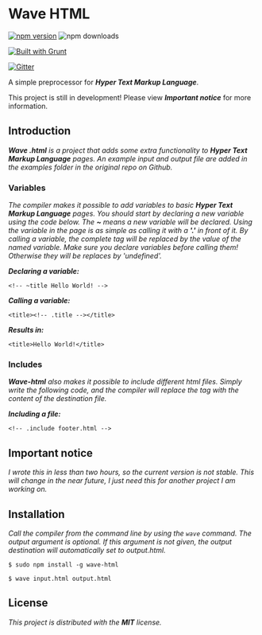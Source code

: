 # Wave HTML

[![npm version](https://badge.fury.io/js/wave-html.svg)](https://badge.fury.io/js/wave-html)
![npm downloads](https://img.shields.io/npm/dm/wave-html.svg)

[![Built with Grunt](https://cdn.gruntjs.com/builtwith.png)](http://gruntjs.com/)

[![Gitter](https://badges.gitter.im/Join%20Chat.svg)](https://gitter.im/Jense5/Wave?utm_source=badge&utm_medium=badge&utm_campaign=pr-badge)

A simple preprocessor for ***Hyper Text Markup Language***.

This project is still in development! Please view ***Important notice*** for more information.

## Introduction

***Wave .html*** *is a project that adds some extra functionality to* ***Hyper Text Markup Language*** *pages. An example input and output file are added in the examples folder in the original repo on Github.*

### Variables

*The compiler makes it possible to add variables to basic* ***Hyper Text Markup Language*** *pages. You should start by declaring a new variable using the code below. The* ***~*** *means a new variable will be declared. Using the variable in the page is as simple as calling it with a* ***'.'*** *in front of it. By calling a variable, the complete tag will be replaced by the value of the named variable. Make sure you declare variables before calling them! Otherwise they will be replaces by 'undefined'.*

***Declaring a variable:***

`<!-- ~title Hello World! -->`

***Calling a variable:***

`<title><!-- .title --></title>`

***Results in:***

`<title>Hello World!</title>`

### Includes

***Wave-html*** *also makes it possible to include different html files. Simply write the following code, and the compiler will replace the tag with the content of the destination file.*

***Including a file:***

`<!-- .include footer.html -->`

## Important notice

*I wrote this in less than two hours, so the current version is not stable. This will change in the near future, I just need this for another project I am working on.*

## Installation

*Call the compiler from the command line by using the `wave` command. The output argument is optional. If this argument is not given, the output destination will automatically set to output.html.*

`$ sudo npm install -g wave-html`

`$ wave input.html output.html`

## License

*This project is distributed with the* ***MIT*** *license.*
